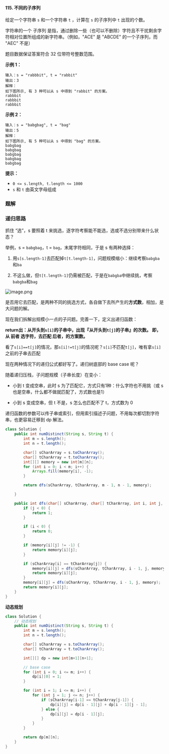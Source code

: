#### 115. 不同的子序列

给定一个字符串 `s` 和一个字符串 `t` ，计算在 `s` 的子序列中 `t` 出现的个数。

字符串的一个 子序列 是指，通过删除一些（也可以不删除）字符且不干扰剩余字符相对位置所组成的新字符串。（例如，"ACE" 是 "ABCDE" 的一个子序列，而 "AEC" 不是）

题目数据保证答案符合 32 位带符号整数范围。

**示例 1：**

```shell
输入：s = "rabbbit", t = "rabbit"
输出：3
解释：
如下图所示, 有 3 种可以从 s 中得到 "rabbit" 的方案。
rabbbit
rabbbit
rabbbit
```

**示例 2：**

```shell
输入：s = "babgbag", t = "bag"
输出：5
解释：
如下图所示, 有 5 种可以从 s 中得到 "bag" 的方案。 
babgbag
babgbag
babgbag
babgbag
babgbag
```

**提示：**

- `0 <= s.length, t.length <= 1000`
- `s` 和 `t` 由英文字母组成

### 题解

### 递归思路

抓住 “选”，s 要照着 t 来挑选，逐字符考察能不能选，选或不选分别带来什么状态？

举例，s = `babgbag`，t = `bag`，末尾字符相同，于是 s 有两种选择：

1. 用`s[s.length-1]`去匹配掉`t[t.length-1]`，问题规模缩小：继续考察`babgba`和`ba`

2. 不这么做，但`t[t.length-1]`仍需被匹配，于是在`babgba`中继续挑，考察`babgba`和`bag`

![image.png](http://gitlab.wsh-study.com/xp-study/LeeteCode/-/blob/master/动态规划/images/不同的子序列/1.jpg)

是否用它去匹配，是两种不同的挑选方式，各自做下去所产生的**方式数**，相加，是大问题的解。

现在我们拆解出规模小一点的子问题。完善一下，定义出递归函数：

**return出：从开头到`s[i]`的子串中，出现『从开头到`t[j]`的子串』的次数。
即，从 前者 选字符，去匹配 后者，的方案数。**

看了`s[i]==t[j]`的情况，那`s[i]!=t[j]`的情况呢？`s[i]`不匹配`t[j]`，唯有拿`s[i]`之前的子串去匹配

现在两种情况下的递归公式都好写了。递归树底部的 base case 呢？

随着递归压栈，子问题规模（子串长度）在变小：

* 小到 t 变成空串，此时 s 为了匹配它，方式只有1种：什么字符也不用挑（或 s 也是空串，什么都不做就匹配了，方式数也是1）

* 小到 s 变成空串，但 t 不是，s 怎么也匹配不了 t，方式数为 0

递归函数的参数可以传子串或索引，但用索引描述子问题，不用每次都切割字符串，也更容易迁移到 dp 解法。

```java
class Solution {
    public int numDistinct(String s, String t) {
        int m = s.length();
        int n = t.length();

        char[] sCharArray = s.toCharArray();
        char[] tCharArray = t.toCharArray();
        int[][] memory = new int[m][n];
        for (int i = 0; i < m; i++) {
            Arrays.fill(memory[i], -1);
        }

        return dfs(sCharArray, tCharArray, m - 1, n - 1, memory);

    }

    public int dfs(char[] sCharArray, char[] tCharArray, int i, int j, int[][] memory) {
        if (j < 0) {
            return 1;
        }

        if (i < 0) {
            return 0;
        }

        if (memory[i][j] != -1) {
            return memory[i][j];
        }

        if (sCharArray[i] == tCharArray[j]) {
            memory[i][j] = dfs(sCharArray, tCharArray, i - 1, j, memory) + dfs(sCharArray, tCharArray, i - 1, j - 1, memory);
            return memory[i][j];
        }
        memory[i][j] = dfs(sCharArray, tCharArray, i - 1, j, memory);
        return memory[i][j];
    }
}
```

**动态规划**

```java
class Solution {
    // 动态规划
    public int numDistinct(String s, String t) {
        int m = s.length();
        int n = t.length();

        char[] sCharArray = s.toCharArray();
        char[] tCharArray = t.toCharArray();

        int[][] dp = new int[m+1][n+1];

        // base case
        for (int i = 0; i <= m; i++) {
            dp[i][0] = 1;
        }

        for (int i = 1; i <= m; i++) {
            for (int j = 1; j <= n; j++) {
                if (sCharArray[i-1] == tCharArray[j-1]) {
                    dp[i][j] = dp[i - 1][j] + dp[i - 1][j - 1];
                } else {
                    dp[i][j] = dp[i - 1][j];
                }
            }
        }

        return dp[m][n];
    }
}
```

